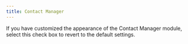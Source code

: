 ```yaml
---
title: Contact Manager
---
```



If you have customized the appearance of the Contact Manager module,  select this check box to revert to the default settings.
